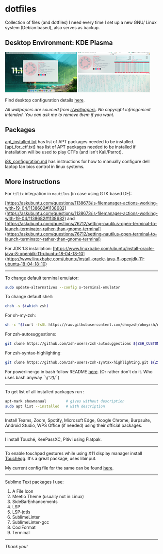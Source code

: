 # dotfiles

Collection of files (and dotfiles) I need every time I set up a new GNU/ Linux system (Debian based), also serves as backup.

## Desktop Environment: KDE Plasma

<p float="left">
  <img src="screenshots/Screenshot_1.png" width="47%" />
  <img src="screenshots/Screenshot_2.png" width="47%" />
</p>

Find desktop configuration details [here](desktop_config.md).

<i> All wallpapers are sourced from [r/wallpapers](https://www.reddit.com/r/wallpapers/). No copyright infringement intended. You can ask me to remove them if you want.</i>

## Packages

[apt_installed.txt](./apt_installed.txt) has list of APT packages needed to be installed. [apt_for_ctf.txt] has list of APT packages needed to be installed if installation will be used to play CTFs (and isn't Kali/Parrot).

[i8k_configuration.md](./i8k_configuration.md) has instructions for how to manually configure dell laptop fan bios control in linux systems.

## More instructions

For `tilix` integration in `nautilus` (in case using GTK based DE):

[https://askubuntu.com/questions/1138673/is-filemanager-actions-working-with-19-04/1138682#1138682](https://askubuntu.com/questions/1138673/is-filemanager-actions-working-with-19-04/1138682#1138682)
and
[https://askubuntu.com/questions/76712/setting-nautilus-open-terminal-to-launch-terminator-rather-than-gnome-terminal](https://askubuntu.com/questions/76712/setting-nautilus-open-terminal-to-launch-terminator-rather-than-gnome-terminal)

For JDK 1.8 installation: [https://www.linuxbabe.com/ubuntu/install-oracle-java-8-openjdk-11-ubuntu-18-04-18-10](https://www.linuxbabe.com/ubuntu/install-oracle-java-8-openjdk-11-ubuntu-18-04-18-10)

<hr>

To change default terminal emulator:

```bash
sudo update-alternatives --config x-terminal-emulator
```

To change default shell:

```bash
chsh -s $(which zsh)
```

For oh-my-zsh:

```bash
sh -c "$(curl -fsSL https://raw.githubusercontent.com/ohmyzsh/ohmyzsh/master/tools/install.sh)"
```

For zsh-autosuggestions:

```bash
git clone https://github.com/zsh-users/zsh-autosuggestions ${ZSH_CUSTOM:-~/.oh-my-zsh/custom}/plugins/zsh-autosuggestions
```

For zsh-syntax-highlighting:

```bash
git clone https://github.com/zsh-users/zsh-syntax-highlighting.git ${ZSH_CUSTOM:-~/.oh-my-zsh/custom}/plugins/zsh-syntax-highlighting
```

For powerline-go in bash follow README [here](https://github.com/justjanne/powerline-go). (Or rather don't do it. Who uses bash anyway ¯\\_(ツ)_/¯)

---

To get list of all installed packages run :

```bash
apt-mark showmanual         # gives without description
sudo apt list --installed   # with description
```

---

Install Teams, Zoom, Spotify, Microsoft Edge, Google Chrome, Burpsuite, Android Studio, WPS Office (if needed) using their official packages.

---

I install Touché, KeePassXC, Pitivi using Flatpak.

---

To enable touchpad gestures while using X11 display manager install [Touchégg](https://github.com/JoseExposito/touchegg). It's a great package, uses libinput.

My current config file for the same can be found [here](./.config/touchegg/touchegg.conf).

---

Sublime Text packages I use:

1. A File Icon
2. Meetio Theme (usually not in Linux)
3. SideBarEnhancements
4. LSP
5. LSP-jdtls
6. SublimeLinter
7. SublimeLinter-gcc
8. CoolFormat
9. Terminal

---

<i>Thank you!</i>
